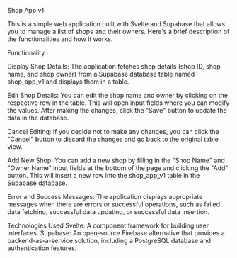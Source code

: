 Shop App v1

This is a simple web application built with Svelte and Supabase that allows you to manage a list of shops and their owners. 
Here's a brief description of the functionalities and how it works.

Functionality : 

Display Shop Details: 
The application fetches shop details (shop ID, shop name, and shop owner) from a Supabase database table named shop_app_v1 and displays them in a table.

Edit Shop Details:
You can edit the shop name and owner by clicking on the respective row in the table. This will open input fields where you can modify the values. After making the changes, click the "Save" button to update the data in the database.

Cancel Editing: 
If you decide not to make any changes, you can click the "Cancel" button to discard the changes and go back to the original table view.

Add New Shop:
You can add a new shop by filling in the "Shop Name" and "Owner Name" input fields at the bottom of the page and clicking the "Add" button. This will insert a new row into the shop_app_v1 table in the Supabase database.

Error and Success Messages: 
The application displays appropriate messages when there are errors or successful operations, such as failed data fetching, successful data updating, or successful data insertion.


Technologies Used
Svelte: A component framework for building user interfaces.
Supabase: An open-source Firebase alternative that provides a backend-as-a-service solution, including a PostgreSQL database and authentication features.
